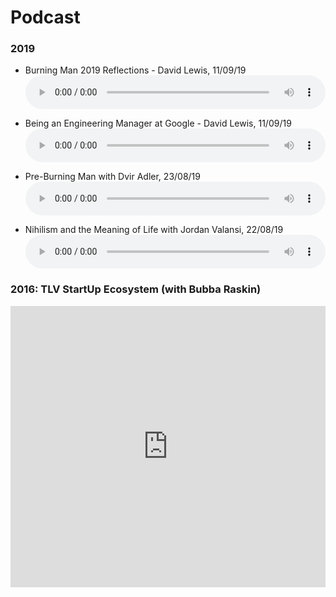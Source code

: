 <!-- https://zencastr.com/ -->
<style>
	audio { width: 100%; }
</style>
# Podcast 

### 2019 



* Burning Man 2019 Reflections - David Lewis, 11/09/19 <audio controls><source src="audio/burning_man_reflections_david_lewis.mp3" type="audio/mp3"></audio>

* Being an Engineering Manager at Google - David Lewis, 11/09/19 <audio controls><source src="audio/engineer_manager_at_google_david_lewis.mp3" type="audio/mp3"></audio>

* Pre-Burning Man with Dvir Adler, 23/08/19 <audio controls><source src="audio/burning_man_reflections_david_lewis.mp3" type="audio/mp3"></audio>

* Nihilism and the Meaning of Life with Jordan Valansi, 22/08/19 <audio controls><source src="audio/mannys_jordan.mp3" type="audio/mp3"></audio>

### 2016: TLV StartUp Ecosystem (with Bubba Raskin)

<iframe width="100%" height="450" scrolling="no" frameborder="no" src="https://w.soundcloud.com/player/?url=https%3A//api.soundcloud.com/playlists/190833437&amp;auto_play=false&amp;hide_related=false&amp;show_comments=true&amp;show_user=true&amp;show_reposts=false&amp;visual=true"></iframe>